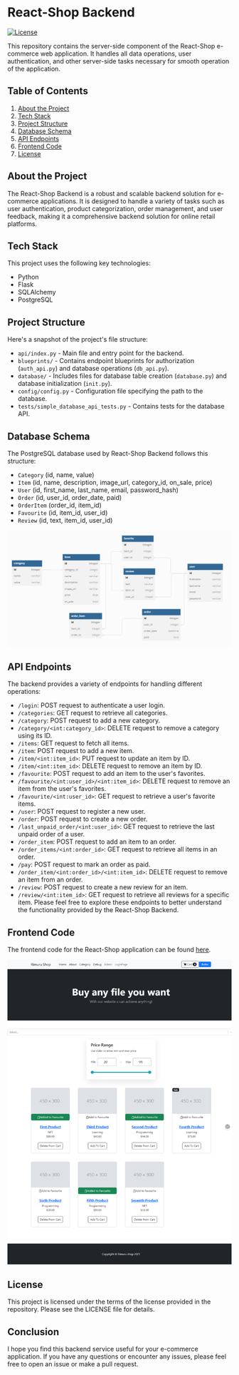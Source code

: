 # React-Shop Backend
[![License](https://img.shields.io/badge/license-MIT-blue.svg)](https://github.com/RaxFord1/react-shop-backend/blob/master/LICENSE.md)

This repository contains the server-side component of the React-Shop e-commerce web application. It handles all data operations, user authentication, and other server-side tasks necessary for smooth operation of the application.

## Table of Contents
1. [About the Project](#about-the-project)
2. [Tech Stack](#tech-stack)
3. [Project Structure](#project-structure)
4. [Database Schema](#database-schema)
5. [API Endpoints](#api-endpoints)
6. [Frontend Code](#frontend-code)
7. [License](#license)

## About the Project
The React-Shop Backend is a robust and scalable backend solution for e-commerce applications. It is designed to handle a variety of tasks such as user authentication, product categorization, order management, and user feedback, making it a comprehensive backend solution for online retail platforms.

## Tech Stack
This project uses the following key technologies:
- Python
- Flask
- SQLAlchemy
- PostgreSQL

## Project Structure
Here's a snapshot of the project's file structure:
- `api/index.py` - Main file and entry point for the backend.
- `blueprints/` - Contains endpoint blueprints for authorization (`auth_api.py`) and database operations (`db_api.py`).
- `database/` - Includes files for database table creation (`database.py`) and database initialization (`init.py`).
- `config/config.py` - Configuration file specifying the path to the database.
- `tests/simple_database_api_tests.py` - Contains tests for the database API.

## Database Schema
The PostgreSQL database used by React-Shop Backend follows this structure:
- `Category` (id, name, value)
- `Item` (id, name, description, image_url, category_id, on_sale, price)
- `User` (id, first_name, last_name, email, password_hash)
- `Order` (id, user_id, order_date, paid)
- `OrderItem` (order_id, item_id)
- `Favourite` (id, item_id, user_id)
- `Review` (id, text, item_id, user_id)

![React-Shop Frontend](https://github.com/RaxFord1/react-shop-backend/blob/main/public/physical-model-database.jpg?raw=true)


## API Endpoints
The backend provides a variety of endpoints for handling different operations:
- `/login`: POST request to authenticate a user login.
- `/categories`: GET request to retrieve all categories.
- `/category`: POST request to add a new category.
- `/category/<int:category_id>`: DELETE request to remove a category using its ID.
- `/items`: GET request to fetch all items.
- `/item`: POST request to add a new item.
- `/item/<int:item_id>`: PUT request to update an item by ID.
- `/item/<int:item_id>`: DELETE request to remove an item by ID.
- `/favourite`: POST request to add an item to the user's favorites.
- `/favourite/<int:user_id>/<int:item_id>`: DELETE request to remove an item from the user's favorites.
- `/favourite/<int:user_id>`: GET request to retrieve a user's favorite items.
- `/user`: POST request to register a new user.
- `/order`: POST request to create a new order.
- `/last_unpaid_order/<int:user_id>`: GET request to retrieve the last unpaid order of a user.
- `/order_item`: POST request to add an item to an order.
- `/order_items/<int:order_id>`: GET request to retrieve all items in an order.
- `/pay`: POST request to mark an order as paid.
- `/order_item/<int:order_id>/<int:item_id>`: DELETE request to remove an item from an order.
- `/review`: POST request to create a new review for an item.
- `/review/<int:item_id>`: GET request to retrieve all reviews for a specific item.
Please feel free to explore these endpoints to better understand the functionality provided by the React-Shop Backend.

## Frontend Code
The frontend code for the React-Shop application can be found [here](https://github.com/RaxFord1/react-shop).

![React-Shop Frontend](https://github.com/RaxFord1/react-shop/blob/master/public/screenshot.png?raw=true)

## License
This project is licensed under the terms of the license provided in the repository. Please see the LICENSE file for details.

## Conclusion
I hope you find this backend service useful for your e-commerce application. If you have any questions or encounter any issues, please feel free to open an issue or make a pull request.
